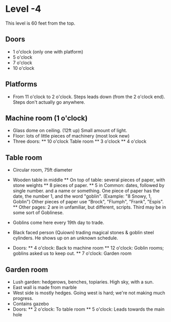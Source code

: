 # Level -4

This level is 60 feet from the top.

## Doors

*  1 o'clock  (only one with platform)
*  5 o'clock 
*  7 o'clock
* 10 o'clock


## Platforms

* From 11 o'clock to 2 o'clock. Steps leads down (from the 2 o'clock end).
  Steps don't actually go anywhere.



## Machine room (1 o'clock)

* Glass dome on ceiling. (12ft up) Small amount of light.
* Floor: lots of little pieces of machinery (most look new)
* Three doors:
** 10 o'clock  Table room
**  3 o'clock
**  4 o'clock


## Table room

* Circular room, 75ft diameter
* Wooden table in middle
** On top of table: several pieces of paper, with stone weights
** 8 pieces of paper.
** 5 in Common: dates, followed by single number.
   and a name or something. One piece of paper has the date, the number 1,
   and the word "goblin". (Example: "8 Snowy, 1, Goblin")
   Other pieces of paper use "Brock", "Flumph", "Frank", "Espis".
** Other pages: 2 are in unfamiliar, but different, scripts. Third may
   be in some sort of Goblinese.

* Goblins come here every 19th day to trade.
* Black faced person (Quiown) trading magical stones & goblin steel
  cylinders. He shows up on an unknown schedule.

* Doors:
** 4 o'clock: Back to machine room
** 12 o'clock: Goblin rooms; goblins asked us to keep out.
** 7 o'clock: Garden room

## Garden room

* Lush garden: hedgerows, benches, topiaries. High sky, with a sun.
* East wall is made from marble
* West side is mostly hedges. Going west is hard; we're not making much
  progress.
* Contains gazebo
* Doors:
** 2 o'clock: To table room
** 5 o'clock: Leads towards the main hole
